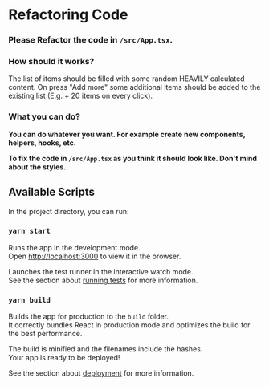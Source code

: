 # Refactoring Code

### Please Refactor the code in `/src/App.tsx`.

### How should it works?
The list of items should be filled with some random HEAVILY calculated content. On press "Add more" some additional items should be added to the existing list (E.g. + 20 items on every click). 

### What you can do?

**You can do whatever you want. For example create new components, helpers, hooks, etc.**

**To fix the code in `/src/App.tsx` as you think it should look like. Don't mind about the styles.**





## Available Scripts

In the project directory, you can run:

### `yarn start`

Runs the app in the development mode.\
Open [http://localhost:3000](http://localhost:3000) to view it in the browser.


Launches the test runner in the interactive watch mode.\
See the section about [running tests](https://facebook.github.io/create-react-app/docs/running-tests) for more information.

### `yarn build`

Builds the app for production to the `build` folder.\
It correctly bundles React in production mode and optimizes the build for the best performance.

The build is minified and the filenames include the hashes.\
Your app is ready to be deployed!

See the section about [deployment](https://facebook.github.io/create-react-app/docs/deployment) for more information.
